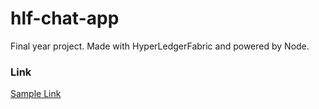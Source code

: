 # hlf-chat-app
Final year project. Made with HyperLedgerFabric and powered by Node. 


### Link

[Sample Link](https://taycodes.dev/building-a-realtime-chat-app-with-flutter-nodejs-and-socketio)